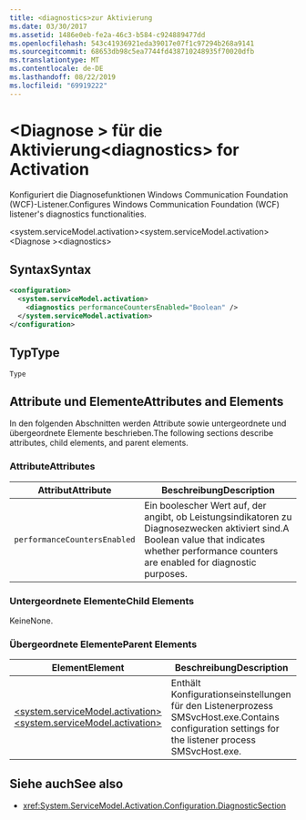 ```yaml
---
title: <diagnostics>zur Aktivierung
ms.date: 03/30/2017
ms.assetid: 1486e0eb-fe2a-46c3-b584-c924889477dd
ms.openlocfilehash: 543c41936921eda39017e07f1c97294b268a9141
ms.sourcegitcommit: 68653db98c5ea7744fd438710248935f70020dfb
ms.translationtype: MT
ms.contentlocale: de-DE
ms.lasthandoff: 08/22/2019
ms.locfileid: "69919222"
---
```

# <a name="diagnostics-for-activation"></a><span data-ttu-id="4b04b-102">\<Diagnose > für die Aktivierung</span><span class="sxs-lookup"><span data-stu-id="4b04b-102">\<diagnostics> for Activation</span></span>
<span data-ttu-id="4b04b-103">Konfiguriert die Diagnosefunktionen Windows Communication Foundation (WCF)-Listener.</span><span class="sxs-lookup"><span data-stu-id="4b04b-103">Configures Windows Communication Foundation (WCF) listener's diagnostics functionalities.</span></span>  
  
 <span data-ttu-id="4b04b-104">\<system.serviceModel.activation></span><span class="sxs-lookup"><span data-stu-id="4b04b-104">\<system.serviceModel.activation></span></span>  
<span data-ttu-id="4b04b-105">\<Diagnose ></span><span class="sxs-lookup"><span data-stu-id="4b04b-105">\<diagnostics></span></span>  
  
## <a name="syntax"></a><span data-ttu-id="4b04b-106">Syntax</span><span class="sxs-lookup"><span data-stu-id="4b04b-106">Syntax</span></span>  
  
```xml  
<configuration>
  <system.serviceModel.activation>
    <diagnostics performanceCountersEnabled="Boolean" />
  </system.serviceModel.activation>
</configuration>
```  
  
## <a name="type"></a><span data-ttu-id="4b04b-107">Typ</span><span class="sxs-lookup"><span data-stu-id="4b04b-107">Type</span></span>  
 `Type`  
  
## <a name="attributes-and-elements"></a><span data-ttu-id="4b04b-108">Attribute und Elemente</span><span class="sxs-lookup"><span data-stu-id="4b04b-108">Attributes and Elements</span></span>  
 <span data-ttu-id="4b04b-109">In den folgenden Abschnitten werden Attribute sowie untergeordnete und übergeordnete Elemente beschrieben.</span><span class="sxs-lookup"><span data-stu-id="4b04b-109">The following sections describe attributes, child elements, and parent elements.</span></span>  
  
### <a name="attributes"></a><span data-ttu-id="4b04b-110">Attribute</span><span class="sxs-lookup"><span data-stu-id="4b04b-110">Attributes</span></span>  
  
|<span data-ttu-id="4b04b-111">Attribut</span><span class="sxs-lookup"><span data-stu-id="4b04b-111">Attribute</span></span>|<span data-ttu-id="4b04b-112">Beschreibung</span><span class="sxs-lookup"><span data-stu-id="4b04b-112">Description</span></span>|  
|---------------|-----------------|  
|`performanceCountersEnabled`|<span data-ttu-id="4b04b-113">Ein boolescher Wert auf, der angibt, ob Leistungsindikatoren zu Diagnosezwecken aktiviert sind.</span><span class="sxs-lookup"><span data-stu-id="4b04b-113">A Boolean value that indicates whether performance counters are enabled for diagnostic purposes.</span></span>|  
  
### <a name="child-elements"></a><span data-ttu-id="4b04b-114">Untergeordnete Elemente</span><span class="sxs-lookup"><span data-stu-id="4b04b-114">Child Elements</span></span>  
 <span data-ttu-id="4b04b-115">Keine</span><span class="sxs-lookup"><span data-stu-id="4b04b-115">None.</span></span>  
  
### <a name="parent-elements"></a><span data-ttu-id="4b04b-116">Übergeordnete Elemente</span><span class="sxs-lookup"><span data-stu-id="4b04b-116">Parent Elements</span></span>  
  
|<span data-ttu-id="4b04b-117">Element</span><span class="sxs-lookup"><span data-stu-id="4b04b-117">Element</span></span>|<span data-ttu-id="4b04b-118">Beschreibung</span><span class="sxs-lookup"><span data-stu-id="4b04b-118">Description</span></span>|  
|-------------|-----------------|  
|[<span data-ttu-id="4b04b-119">\<system.serviceModel.activation></span><span class="sxs-lookup"><span data-stu-id="4b04b-119">\<system.serviceModel.activation></span></span>](system-servicemodel-activation.md)|<span data-ttu-id="4b04b-120">Enthält Konfigurationseinstellungen für den Listenerprozess SMSvcHost.exe.</span><span class="sxs-lookup"><span data-stu-id="4b04b-120">Contains configuration settings for the listener process SMSvcHost.exe.</span></span>|  
  
## <a name="see-also"></a><span data-ttu-id="4b04b-121">Siehe auch</span><span class="sxs-lookup"><span data-stu-id="4b04b-121">See also</span></span>

- <xref:System.ServiceModel.Activation.Configuration.DiagnosticSection>
